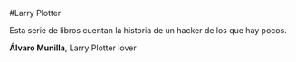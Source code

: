 #Larry Plotter

Esta serie de libros cuentan la historia de un hacker de los que hay pocos.

**Álvaro Munilla**, Larry Plotter lover